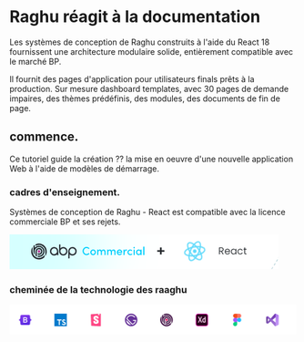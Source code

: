 # Raghu réagit à la documentation
Les systèmes de conception de Raghu construits à l'aide du React 18 fournissent une architecture modulaire solide, entièrement compatible avec le marché BP.

Il fournit des pages d'application pour utilisateurs finals prêts à la production. Sur mesure dashboard templates, avec 30 pages de demande impaires, des thèmes prédéfinis, des modules, des documents de fin de page.
## commence.
Ce tutoriel guide la création  ⁇  la mise en oeuvre d'une nouvelle application Web à l'aide de modèles de démarrage.
### cadres d'enseignement.
Systèmes de conception de Raghu - React est compatible avec la licence commerciale BP et ses rejets.

![image de maison](./images/home-1.png "")
### cheminée de la technologie des raaghu
![maison](./images/home-2.png "")
